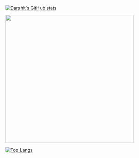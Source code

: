 [![Darshit's GitHub stats](https://github-readme-stats.vercel.app/api?username=DarshitBhuva)](https://github.com/anuraghazra/github-readme-stats)

<img src="https://github-readme-stats.vercel.app/api?username=DarshitBhuva&show_icons=true&theme=dracula" width="400">

[![Top Langs](https://github-readme-stats.vercel.app/api/top-langs/?username=DarshitBhuva&layout=compact)](https://github.com/anuraghazra/github-readme-stats)

